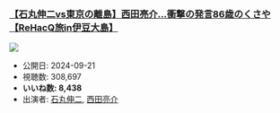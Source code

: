 ### [【石丸伸二vs東京の離島】西田亮介…衝撃の発言86歳のくさや【ReHacQ旅in伊豆大島】](https://www.youtube.com/watch?v=zPwruspdETQ)
[![](https://img.youtube.com/vi/zPwruspdETQ/sddefault.jpg)](https://www.youtube.com/watch?v=zPwruspdETQ)
-   公開日: 2024-09-21
-   視聴数: 308,697
-   **いいね数: 8,438**
-   出演者: [石丸伸二](/rehacq_fan/people/石丸伸二 "wikilink"), [西田亮介](/rehacq_fan/people/西田亮介 "wikilink")

